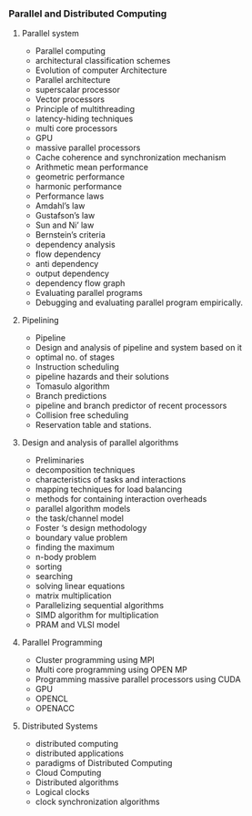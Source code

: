 ### Parallel and Distributed Computing

1. Parallel system

   - Parallel computing
   - architectural classification schemes
   - Evolution of computer Architecture
   - Parallel architecture
   - superscalar processor
   - Vector processors
   - Principle of multithreading
   - latency-hiding techniques
   - multi core processors
   - GPU
   - massive parallel processors
   - Cache coherence and synchronization mechanism
   - Arithmetic mean performance
   - geometric performance
   - harmonic performance
   - Performance laws
   - Amdahl’s law
   - Gustafson’s law
   - Sun and Ni’ law
   - Bernstein’s criteria
   - dependency analysis
   - flow dependency
   - anti dependency
   - output dependency
   - dependency flow graph
   - Evaluating parallel programs
   - Debugging and evaluating parallel program empirically.

2. Pipelining

   - Pipeline
   - Design and analysis of pipeline and system based on it
   - optimal no. of stages
   - Instruction scheduling
   - pipeline hazards and their solutions
   - Tomasulo algorithm
   - Branch predictions
   - pipeline and branch predictor of recent processors
   - Collision free scheduling
   - Reservation table and stations.

3. Design and analysis of parallel algorithms

   - Preliminaries
   - decomposition techniques
   - characteristics of tasks and interactions
   - mapping techniques for load balancing
   - methods for containing interaction overheads
   - parallel algorithm models
   - the task/channel model
   - Foster ‘s design methodology
   - boundary value problem
   - finding the maximum
   - n-body problem
   - sorting
   - searching
   - solving linear equations
   - matrix multiplication
   - Parallelizing sequential algorithms
   - SIMD algorithm for multiplication
   - PRAM and VLSI model

4. Parallel Programming

   - Cluster programming using MPI
   - Multi core programming using OPEN MP
   - Programming massive parallel processors using CUDA
   - GPU
   - OPENCL
   - OPENACC

5. Distributed Systems

   - distributed computing
   - distributed applications
   - paradigms of Distributed Computing
   - Cloud Computing
   - Distributed algorithms
   - Logical clocks
   - clock synchronization algorithms
